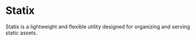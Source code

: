 # Statix

Statix is a lightweight and flexible utility designed for organizing and serving static assets.
